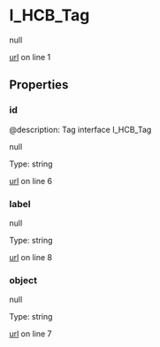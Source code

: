 # I_HCB_Tag

null 

[url](https://github.com/devramsean0/hcb.js/blob/b3ba6fa/src/api_schemas/tag.ts#L1) on line 1  

## Properties
### id
@description: Tag interface
 I_HCB_Tag 

null 

Type: string  

[url](https://github.com/devramsean0/hcb.js/blob/b3ba6fa/src/api_schemas/tag.ts#L6) on line 6  

### label

null 

Type: string  

[url](https://github.com/devramsean0/hcb.js/blob/b3ba6fa/src/api_schemas/tag.ts#L8) on line 8  

### object

null 

Type: string  

[url](https://github.com/devramsean0/hcb.js/blob/b3ba6fa/src/api_schemas/tag.ts#L7) on line 7  

